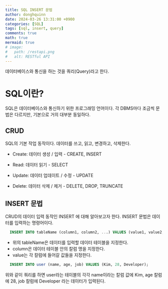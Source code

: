 ```yaml
---
title: SQL INSERT 문법
author: donghquinn
date: 2024-03-26 13:31:00 +0900
categories: [SQL]
tags: [sql, insert, query]
comments: true
math: true
mermaid: true
# image:
#   path: /restapi.png
#   alt: RESTful API
---
```


데이터베이스와 통신을 하는 것을 쿼리(Query)라고 한다.

# SQL이란?

SQL은 데이터베이스와 통신하기 위한 프로그래밍 언어이다. 각 DBMS마다 조금씩 문법은 다르지만, 기본으로 거의 대부분 동일하다.

## CRUD

SQL의 기본 작업 동작이다. 데이터를 쓰고, 읽고, 변경하고, 삭제한다.

- Create: 데이터 생성 / 입력 - CREATE, INSERT

- Read: 데이터 읽기 - SELECT

- Update: 데이터 업데이트 / 수정 - UPDATE

- Delete: 데이터 삭제 / 제거 - DELETE, DROP, TRUNCATE

## INSERT 문법

CRUD의 데이터 입력 동작인 INSERT 에 대해 알아보고자 한다. INSERT 문법은 데이터를 입력하는 명령어이다.

```SQL
  INSERT INTO tableName (column1, column2, ...) VALUES (value1, value2, ...);
```

- 위의 tableName은 데이터를 입력할 데이터 테이블을 지정한다.
- column은 데이터 테이블 안의 칼럼 명을 지정한다.
- value는 각 칼럼에 들어갈 값들을 지정한다.

```SQL
  INSERT INTO user (name, age, job) VALUES (Kim, 28, Developer);
```

위와 같이 쿼리를 하면 user라는 테이블의 각각 name이라는 칼럼 값에 Kim, age 칼럼에 28, job 칼럼에 Developer 라는 데이터가 입력된다.
